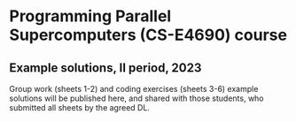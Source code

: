 # Programming Parallel Supercomputers (CS-E4690) course

## Example solutions, II period, 2023

Group work (sheets 1-2) and coding exercises (sheets 3-6) example solutions will be published here, and shared with those students, who submitted all sheets by the agreed DL.
